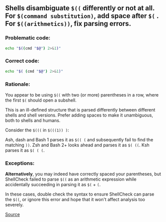## Shells disambiguate `$((` differently or not at all. For `$(command substitution)`, add space after `$(` . For `$((arithmetics))`, fix parsing errors.

### Problematic code:

```sh
echo "$((cmd "$@") 2>&1)"
```

### Correct code:

```sh
echo "$( (cmd "$@") 2>&1)"
```
### Rationale:

You appear to be using `$((` with two (or more) parentheses in a row, where the first `$(` should open a subshell. 

This is an ill-defined structure that is parsed differently between different shells and shell versions. Prefer adding spaces to make it unambiguous, both to shells and humans.

Consider the `$(((` in `$(((1)) )`:

Ash, dash and Bash 1 parses it as `$(( (` and subsequently fail to find the matching `))`. Zsh and Bash 2+ looks ahead and parses it as `$( ((`. Ksh parses it as `$( ( (`. 

### Exceptions:

**Alternatively**, you may indeed have correctly spaced your parentheses, but ShellCheck failed to parse `$((` as an arithmetic expression while accidentally succeeding in parsing it as `$(` + `(`. 

In these cases, double check the syntax to ensure ShellCheck can parse the `$((`, or ignore this error and hope that it won't affect analysis too severely. 

[Source](https://github.com/koalaman/shellcheck/wiki/SC1102)

